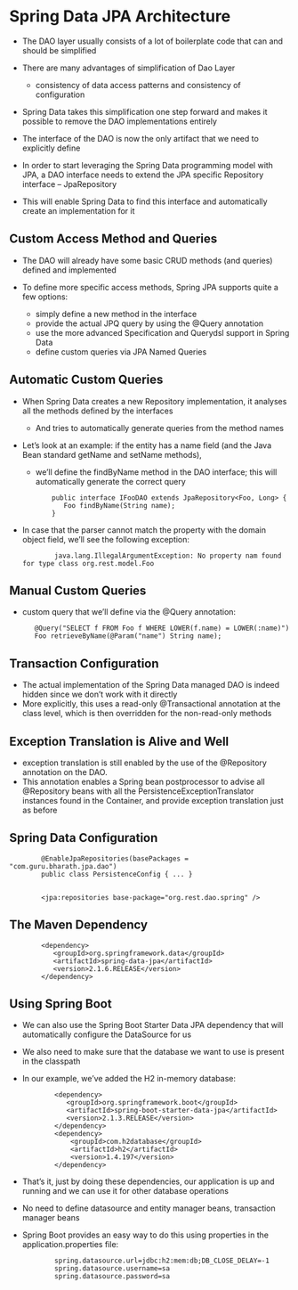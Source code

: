 #	Spring Data JPA Architecture


-	The DAO layer usually consists of a lot of boilerplate code that can and should be simplified
-	There are many advantages of simplification of Dao Layer

	-	 consistency of data access patterns and consistency of configuration

-	Spring Data takes this simplification one step forward and makes it possible to remove the DAO implementations entirely
-	The interface of the DAO is now the only artifact that we need to explicitly define
-	In order to start leveraging the Spring Data programming model with JPA, a DAO interface needs to extend the JPA specific Repository interface – JpaRepository
-	This will enable Spring Data to find this interface and automatically create an implementation for it


##	Custom Access Method and Queries

-	The DAO will already have some basic CRUD methods (and queries) defined and implemented
-	To define more specific access methods, Spring JPA supports quite a few options:

	-	simply define a new method in the interface
	-	provide the actual JPQ query by using the @Query annotation
	-	use the more advanced Specification and Querydsl support in Spring Data
	-	define custom queries via JPA Named Queries
	
	

##	Automatic Custom Queries

-	When Spring Data creates a new Repository implementation, it analyses all the methods defined by the interfaces 
	-	And tries to automatically generate queries from the method names
-	Let’s look at an example: if the entity has a name field (and the Java Bean standard getName and setName methods), 
	-	we’ll define the findByName method in the DAO interface; this will automatically generate the correct query
	
				public interface IFooDAO extends JpaRepository<Foo, Long> {
				   Foo findByName(String name);
				}
			
-	In case that the parser cannot match the property with the domain object field, we’ll see the following exception:


				java.lang.IllegalArgumentException: No property nam found for type class org.rest.model.Foo
		

##	Manual Custom Queries

-	 custom query that we’ll define via the @Query annotation:
			
			
			@Query("SELECT f FROM Foo f WHERE LOWER(f.name) = LOWER(:name)")
			Foo retrieveByName(@Param("name") String name);


##	Transaction Configuration

-	The actual implementation of the Spring Data managed DAO is indeed hidden since we don’t work with it directly
-	More explicitly, this uses a read-only @Transactional annotation at the class level, which is then overridden for the non-read-only methods

##	 Exception Translation is Alive and Well


-	exception translation is still enabled by the use of the @Repository annotation on the DAO.
-	This annotation enables a Spring bean postprocessor to advise all @Repository beans with all the PersistenceExceptionTranslator instances found in the Container, and provide exception translation just as before


##	Spring Data Configuration

			@EnableJpaRepositories(basePackages = "com.guru.bharath.jpa.dao")
			public class PersistenceConfig { ... }
			
			
			<jpa:repositories base-package="org.rest.dao.spring" />
	

##	The Maven Dependency
			
			<dependency>
			   <groupId>org.springframework.data</groupId>
			   <artifactId>spring-data-jpa</artifactId>
			   <version>2.1.6.RELEASE</version>
			</dependency>	
			
##	Using Spring Boot


-	We can also use the Spring Boot Starter Data JPA dependency that will automatically configure the DataSource for us
-	We also need to make sure that the database we want to use is present in the classpath
-	In our example, we’ve added the H2 in-memory database:		


				
				<dependency>
				   <groupId>org.springframework.boot</groupId>
				   <artifactId>spring-boot-starter-data-jpa</artifactId>
				   <version>2.1.3.RELEASE</version>
				</dependency>
				<dependency>
					<groupId>com.h2database</groupId>
					<artifactId>h2</artifactId>
					<version>1.4.197</version>
				</dependency>


-	That’s it, just by doing these dependencies, our application is up and running and we can use it for other database operations
-	No need to define datasource and entity manager beans, transaction manager beans
-	Spring Boot provides an easy way to do this using properties in the application.properties file:

				spring.datasource.url=jdbc:h2:mem:db;DB_CLOSE_DELAY=-1
				spring.datasource.username=sa
				spring.datasource.password=sa






















